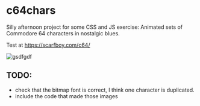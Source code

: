 # c64chars

Silly afternoon project for some CSS and JS exercise: Animated sets of Commodore 64 characters in nostalgic blues.

Test at https://scarfboy.com/c64/

![gsdfgdf](https://raw.githubusercontent.com/scarfboy/c64chars/master/screenshot.png)


## TODO:

* check that the bitmap font is correct, I think one character is duplicated.
* include the code that made those images
